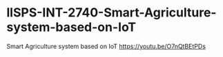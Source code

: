 # llSPS-INT-2740-Smart-Agriculture-system-based-on-IoT
Smart Agriculture system based on IoT
https://youtu.be/O7nQtBEtPDs
